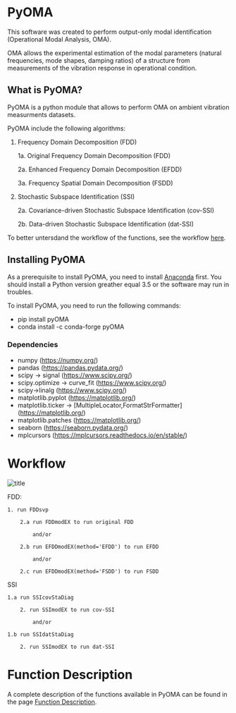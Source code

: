 
# PyOMA
This software was created to perform output-only modal identification (Operational Modal Analysis, OMA).

OMA allows the experimental estimation of the modal parameters (natural frequencies, mode shapes, damping ratios) of a structure from measurements of the vibration response in operational condition.




## What is PyOMA?
PyOMA is a python module that allows to perform OMA on ambient vibration measurments datasets.

PyOMA include the following algorithms:

1. Frequency Domain Decomposition (FDD)

	1a. Original Frequency Domain Decomposition (FDD)
	
	2a. Enhanced Frequency Domain Decomposition (EFDD)
	
	3a. Frequency Spatial Domain Decomposition (FSDD)
	
2. Stochastic Subspace Identification (SSI)

	2a. Covariance-driven Stochastic Subspace Identification (cov-SSI)
	
	2b. Data-driven Stochastic Subspace Identification (dat-SSI)	
	

To better untersdand the workflow of the functions, see the workflow [here](https://github.com/dagghe/PyOMA#workflow).


## Installing PyOMA
As a prerequisite to install PyOMA, you need to install [Anaconda](https://docs.anaconda.com/anaconda/install/) first.
You should install a Python version greather equal 3.5 or the software may run in troubles.

To install PyOMA, you need to run the following commands:

 - pip install pyOMA
 - conda install -c conda-forge pyOMA
 
 ### Dependencies
 - numpy (https://numpy.org/)
 - pandas (https://pandas.pydata.org/)
 - scipy -> signal (https://www.scipy.org/)
 - scipy.optimize -> curve_fit (https://www.scipy.org/)
 - scipy->linalg (https://www.scipy.org/)
 - matplotlib.pyplot (https://matplotlib.org/)
 - matplotlib.ticker -> [MultipleLocator,FormatStrFormatter] (https://matplotlib.org/)
 - matplotlib.patches (https://matplotlib.org/)
 - seaborn (https://seaborn.pydata.org/)
 - mplcursors (https://mplcursors.readthedocs.io/en/stable/)


# Workflow

![title](Images/FlowChartPyomaNEW.png)

FDD:

	1. run FDDsvp

		2.a run FDDmodEX to run original FDD
			
			and/or
			
		2.b run EFDDmodEX(method='EFDD') to run EFDD
			
			and/or
			
		2.c run EFDDmodEX(method='FSDD') to run FSDD

SSI

	1.a run SSIcovStaDiag 
		
		2. run SSImodEX to run cov-SSI

			and/or

	1.b run SSIdatStaDiag 
		
		2. run SSImodEX to run dat-SSI 


# Function Description

A complete description of the functions available in PyOMA can be found in the page [Function Description](https://github.com/dagghe/PyOMA/wiki/Function-Description).
